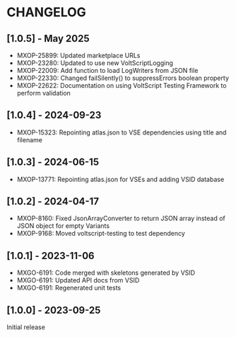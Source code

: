 # CHANGELOG

## [1.0.5] - May 2025

- MXOP-25899: Updated marketplace URLs
- MXOP-23280: Updated to use new VoltScriptLogging
- MXOP-22009: Add function to load LogWriters from JSON file
- MXOP-22330: Changed failSilently() to suppressErrors boolean property
- MXOP-22622: Documentation on using VoltScript Testing Framework to perform validation

## [1.0.4] - 2024-09-23

- MXOP-15323: Repointing atlas.json to VSE dependencies using title and filename

## [1.0.3] - 2024-06-15

- MXOP-13771: Repointing atlas.json for VSEs and adding VSID database

## [1.0.2] - 2024-04-17

- MXOP-8160: Fixed JsonArrayConverter to return JSON array instead of JSON object for empty Variants
- MXOP-9168: Moved voltscript-testing to test dependency

## [1.0.1] - 2023-11-06

- MXGO-6191: Code merged with skeletons generated by VSID
- MXGO-6191: Updated API docs from VSID
- MXGO-6191: Regenerated unit tests

## [1.0.0] - 2023-09-25

Initial release